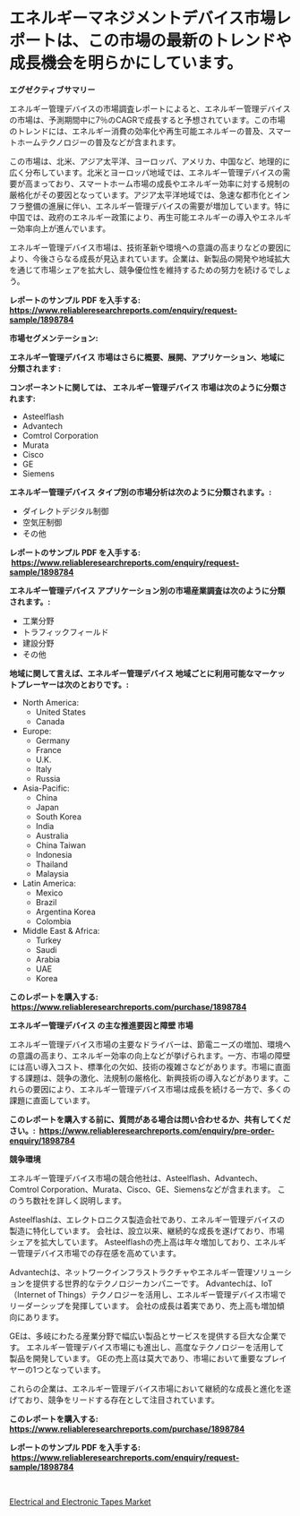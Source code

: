 <p><h1>エネルギーマネジメントデバイス市場レポートは、この市場の最新のトレンドや成長機会を明らかにしています。</h1></p><p><strong>エグゼクティブサマリー</strong></p>
<p><p>エネルギー管理デバイスの市場調査レポートによると、エネルギー管理デバイスの市場は、予測期間中に7％のCAGRで成長すると予想されています。この市場のトレンドには、エネルギー消費の効率化や再生可能エネルギーの普及、スマートホームテクノロジーの普及などが含まれます。</p><p>この市場は、北米、アジア太平洋、ヨーロッパ、アメリカ、中国など、地理的に広く分布しています。北米とヨーロッパ地域では、エネルギー管理デバイスの需要が高まっており、スマートホーム市場の成長やエネルギー効率に対する規制の厳格化がその要因となっています。アジア太平洋地域では、急速な都市化とインフラ整備の進展に伴い、エネルギー管理デバイスの需要が増加しています。特に中国では、政府のエネルギー政策により、再生可能エネルギーの導入やエネルギー効率向上が進んでいます。</p><p>エネルギー管理デバイス市場は、技術革新や環境への意識の高まりなどの要因により、今後さらなる成長が見込まれています。企業は、新製品の開発や地域拡大を通じて市場シェアを拡大し、競争優位性を維持するための努力を続けるでしょう。</p></p>
<p><strong>レポートのサンプル PDF を入手する: <a href="https://www.reliableresearchreports.com/enquiry/request-sample/1898784">https://www.reliableresearchreports.com/enquiry/request-sample/1898784</a></strong></p>
<p><strong>市場セグメンテーション:</strong></p>
<p><strong> エネルギー管理デバイス 市場はさらに概要、展開、アプリケーション、地域に分類されます :</strong></p>
<p><strong>コンポーネントに関しては、 エネルギー管理デバイス 市場は次のように分類されます: &nbsp;</strong></p>
<p><ul><li>Asteelflash</li><li>Advantech</li><li>Comtrol Corporation</li><li>Murata</li><li>Cisco</li><li>GE</li><li>Siemens</li></ul></p>
<p><strong> エネルギー管理デバイス タイプ別の市場分析は次のように分類されます。:</strong></p>
<p><ul><li>ダイレクトデジタル制御</li><li>空気圧制御</li><li>その他</li></ul></p>
<p><strong>レポートのサンプル PDF を入手する: &nbsp;<a href="https://www.reliableresearchreports.com/enquiry/request-sample/1898784">https://www.reliableresearchreports.com/enquiry/request-sample/1898784</a></strong></p>
<p><strong> エネルギー管理デバイス アプリケーション別の市場産業調査は次のように分類されます。:</strong></p>
<p><ul><li>工業分野</li><li>トラフィックフィールド</li><li>建設分野</li><li>その他</li></ul></p>
<p><strong>地域に関して言えば、エネルギー管理デバイス 地域ごとに利用可能なマーケットプレーヤーは次のとおりです。:</strong></p>
<p><ul>
    <li>
        North America:
        <ul>
            <li>United States</li>
            <li>Canada</li>
        </ul>
    </li>
    <li>
        Europe:
        <ul>
            <li>Germany</li>
            <li>France</li>
            <li>U.K.</li>
            <li>Italy</li>
            <li>Russia</li>
        </ul>
    </li>
    <li>
        Asia-Pacific:
        <ul>
            <li>China</li>
            <li>Japan</li>
            <li>South Korea</li>
            <li>India</li>
            <li>Australia</li>
            <li>China Taiwan</li>
            <li>Indonesia</li>
            <li>Thailand</li>
            <li>Malaysia</li>
        </ul>
    </li>
    <li>
        Latin America:
        <ul>
            <li>Mexico</li>
            <li>Brazil</li>
            <li>Argentina Korea</li>
            <li>Colombia</li>
        </ul>
    </li>
    <li>
        Middle East & Africa:
        <ul>
            <li>Turkey</li>
            <li>Saudi</li>
            <li>Arabia</li>
            <li>UAE</li>
            <li>Korea</li>
        </ul>
    </li>
    </ul></p>
<p><strong>このレポートを購入する: &nbsp;<a href="https://www.reliableresearchreports.com/purchase/1898784">https://www.reliableresearchreports.com/purchase/1898784</a></strong></p>
<p><strong>エネルギー管理デバイス の主な推進要因と障壁 市場</strong></p>
<p><p>エネルギー管理デバイス市場の主要なドライバーは、節電ニーズの増加、環境への意識の高まり、エネルギー効率の向上などが挙げられます。一方、市場の障壁には高い導入コスト、標準化の欠如、技術の複雑さなどがあります。市場に直面する課題は、競争の激化、法規制の厳格化、新興技術の導入などがあります。これらの要因により、エネルギー管理デバイス市場は成長を続ける一方で、多くの課題に直面しています。</p></p>
<p><strong>このレポートを購入する前に、質問がある場合は問い合わせるか、共有してください。:&nbsp; <a href="https://www.reliableresearchreports.com/enquiry/pre-order-enquiry/1898784">https://www.reliableresearchreports.com/enquiry/pre-order-enquiry/1898784</a></strong></p>
<p><strong>競争環境</strong></p>
<p><p>エネルギー管理デバイス市場の競合他社は、Asteelflash、Advantech、Comtrol Corporation、Murata、Cisco、GE、Siemensなどが含まれます。 このうち数社を詳しく説明します。</p><p>Asteelflashは、エレクトロニクス製造会社であり、エネルギー管理デバイスの製造に特化しています。 会社は、設立以来、継続的な成長を遂げており、市場シェアを拡大しています。 Asteelflashの売上高は年々増加しており、エネルギー管理デバイス市場での存在感を高めています。</p><p>Advantechは、ネットワークインフラストラクチャやエネルギー管理ソリューションを提供する世界的なテクノロジーカンパニーです。 Advantechは、IoT（Internet of Things）テクノロジーを活用し、エネルギー管理デバイス市場でリーダーシップを発揮しています。 会社の成長は着実であり、売上高も増加傾向にあります。</p><p>GEは、多岐にわたる産業分野で幅広い製品とサービスを提供する巨大な企業です。 エネルギー管理デバイス市場にも進出し、高度なテクノロジーを活用して製品を開発しています。 GEの売上高は莫大であり、市場において重要なプレイヤーの1つとなっています。</p><p>これらの企業は、エネルギー管理デバイス市場において継続的な成長と進化を遂げており、競争をリードする存在として注目されています。</p></p>
<p><strong>このレポートを購入する: &nbsp; <a href="https://www.reliableresearchreports.com/purchase/1898784">https://www.reliableresearchreports.com/purchase/1898784</a></strong></p>
<p><strong>レポートのサンプル PDF を入手する: &nbsp;<a href="https://www.reliableresearchreports.com/enquiry/request-sample/1898784">https://www.reliableresearchreports.com/enquiry/request-sample/1898784</a></strong><strong></strong></p>
<p>&nbsp;</p>
<p><p><a href="https://fuschia-pecorino-a6d.notion.site/Electrical-and-Electronic-Tapes-Market-Provides-Detailed-Segmentation-of-this-Market-based-on-Type--e7281549cc0d4bce8a767bd9b153c0e3">Electrical and Electronic Tapes Market</a></p></p>